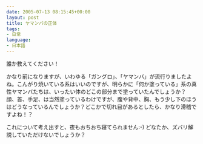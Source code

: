 ```yaml
---
date: 2005-07-13 08:15:45+00:00
layout: post
title: ヤマンバの正体
tags:
- 日常
language:
- 日本語
---
```


誰か教えてください！

かなり前になりますが、いわゆる「ガングロ」、「ヤマンバ」が流行りましたよね。こんがり焼いている系はいいのですが、明らかに「何か塗っている」系の真性ヤマンバたちは、いったい体のどこの部分まで塗っていたんでしょうか？　顔、首、手足、は当然塗っているわけですが、腹や背中、胸、もう少し下のほうはどうなっているんでしょうか？どこかで切れ目があるとしたら、かなり滑稽ですよね！？

これについて考え出すと、夜もおちおち寝てられません:-) どなたか、ズバリ解説していただけないでしょうか？
